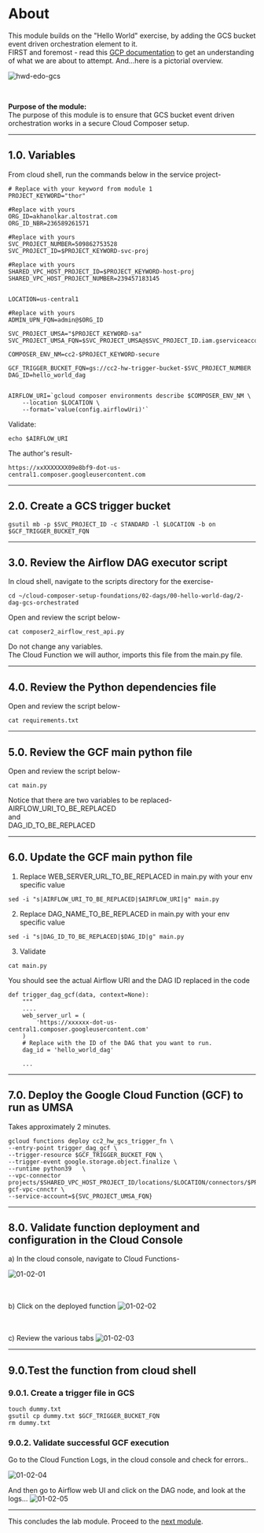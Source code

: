 # About

This module builds on the "Hello World" exercise, by adding the GCS bucket event driven orchestration element to it.<br>
FIRST and foremost - read this [GCP documentation](https://cloud.google.com/composer/docs/composer-2/triggering-with-gcf) to get an understanding of what we are about to attempt. And...here is a pictorial overview. <br>


![hwd-edo-gcs](../00-images/hwd-edo-gcs.png)

<br>

**Purpose of the module:**<br>
The purpose of this module is to ensure that GCS bucket event driven orchestration works in a secure Cloud Composer setup. <br>

<hr>


## 1.0. Variables

From cloud shell, run the commands below in the service project-

```
# Replace with your keyword from module 1
PROJECT_KEYWORD="thor"  

#Replace with yours
ORG_ID=akhanolkar.altostrat.com                              
ORG_ID_NBR=236589261571                                      

#Replace with yours
SVC_PROJECT_NUMBER=509862753528                             
SVC_PROJECT_ID=$PROJECT_KEYWORD-svc-proj                     

#Replace with yours
SHARED_VPC_HOST_PROJECT_ID=$PROJECT_KEYWORD-host-proj        
SHARED_VPC_HOST_PROJECT_NUMBER=239457183145                  


LOCATION=us-central1

#Replace with yours
ADMIN_UPN_FQN=admin@$ORG_ID 

SVC_PROJECT_UMSA="$PROJECT_KEYWORD-sa"
SVC_PROJECT_UMSA_FQN=$SVC_PROJECT_UMSA@$SVC_PROJECT_ID.iam.gserviceaccount.com

COMPOSER_ENV_NM=cc2-$PROJECT_KEYWORD-secure

GCF_TRIGGER_BUCKET_FQN=gs://cc2-hw-trigger-bucket-$SVC_PROJECT_NUMBER
DAG_ID=hello_world_dag


AIRFLOW_URI=`gcloud composer environments describe $COMPOSER_ENV_NM \
    --location $LOCATION \
    --format='value(config.airflowUri)'`
```

Validate:
```
echo $AIRFLOW_URI
```

The author's result-
```
https://xxXXXXXXX09e8bf9-dot-us-central1.composer.googleusercontent.com
```
<hr>


## 2.0. Create a GCS trigger bucket
```
gsutil mb -p $SVC_PROJECT_ID -c STANDARD -l $LOCATION -b on $GCF_TRIGGER_BUCKET_FQN
```

<hr>

## 3.0. Review the Airflow DAG executor script

In cloud shell, navigate to the scripts directory for the exercise-
```
cd ~/cloud-composer-setup-foundations/02-dags/00-hello-world-dag/2-dag-gcs-orchestrated
```

Open and review the script below-
```
cat composer2_airflow_rest_api.py
```

Do not change any variables.<br>
The Cloud Function we will author, imports this file from the main.py file.

<hr>

## 4.0. Review the Python dependencies file

Open and review the script below-
```
cat requirements.txt
```

<hr>

## 5.0. Review the GCF main python file

Open and review the script below-
```
cat main.py
```

Notice that there are two variables to be replaced-<br>
AIRFLOW_URI_TO_BE_REPLACED<br>
and<br>
DAG_ID_TO_BE_REPLACED<br>

<hr>

## 6.0. Update the GCF main python file

1. Replace WEB_SERVER_URL_TO_BE_REPLACED in main.py with your env specific value

```
sed -i "s|AIRFLOW_URI_TO_BE_REPLACED|$AIRFLOW_URI|g" main.py
```


2. Replace DAG_NAME_TO_BE_REPLACED in main.py with your env specific value
```
sed -i "s|DAG_ID_TO_BE_REPLACED|$DAG_ID|g" main.py
```


3. Validate
```
cat main.py
```

You should see the actual Airflow URI and the DAG ID replaced in the code

```
def trigger_dag_gcf(data, context=None):
    """
    ....
    web_server_url = (
        'https://xxxxxx-dot-us-central1.composer.googleusercontent.com'
    )
    # Replace with the ID of the DAG that you want to run.
    dag_id = 'hello_world_dag'

    ...
```

<hr>


## 7.0. Deploy the Google Cloud Function (GCF) to run as UMSA

Takes approximately 2 minutes.

```
gcloud functions deploy cc2_hw_gcs_trigger_fn \
--entry-point trigger_dag_gcf \
--trigger-resource $GCF_TRIGGER_BUCKET_FQN \
--trigger-event google.storage.object.finalize \
--runtime python39   \
--vpc-connector projects/$SHARED_VPC_HOST_PROJECT_ID/locations/$LOCATION/connectors/$PROJECT_KEYWORD-gcf-vpc-cnnctr \
--service-account=${SVC_PROJECT_UMSA_FQN}
```

<hr>

## 8.0. Validate function deployment and configuration in the Cloud Console

a) In the cloud console, navigate to Cloud Functions-

![01-02-01](../00-images/01-02-01.png)
<br><br><br>

b) Click on the deployed function
![01-02-02](../00-images/01-02-02.png)
<br><br><br>

c) Review the various tabs
![01-02-03](../00-images/01-02-03.png)

<hr>


## 9.0.Test the function from cloud shell

### 9.0.1. Create a trigger file in GCS
```
touch dummy.txt
gsutil cp dummy.txt $GCF_TRIGGER_BUCKET_FQN
rm dummy.txt
```

### 9.0.2. Validate successful GCF execution

Go to the Cloud Function Logs, in the cloud console and check for errors..

![01-02-04](../00-images/01-02-04.png)
<br>

And then go to Airflow web UI and click on the DAG node, and look at the logs...
![01-02-05](../00-images/01-02-05.png)
<br>

<hr>

This concludes the lab module. Proceed to the [next module](02e-secure-cc2-iteration1-HWD-PubSub-EDO.md).
